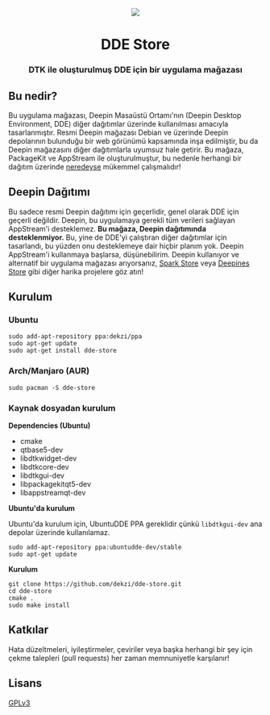 <p align="center"><img src="https://user-images.githubusercontent.com/56656996/99621835-b2d8dc80-29dd-11eb-8183-987e80f8b3a7.png"></p>
<h1 align="center">DDE Store</h1>
<h3 align="center">DTK ile oluşturulmuş DDE için bir uygulama mağazası</h3>


## Bu nedir?
 
Bu uygulama mağazası, Deepin Masaüstü Ortamı'nın (Deepin Desktop Environment, DDE) diğer dağıtımlar üzerinde kullanılması amacıyla tasarlanmıştır. Resmi Deepin mağazası Debian ve üzerinde Deepin depolarının bulunduğu bir web görünümü kapsamında inşa edilmiştir, bu da Deepin mağazasını diğer dağıtımlarla uyumsuz hale getirir. Bu mağaza, PackageKit ve AppStream ile oluşturulmuştur, bu nedenle herhangi bir dağıtım üzerinde [neredeyse](#deepin-distro) mükemmel çalışmalıdır!

## Deepin Dağıtımı

Bu sadece resmi Deepin dağıtımı için geçerlidir, genel olarak DDE için geçerli değildir. Deepin, bu uygulamaya gerekli tüm verileri sağlayan AppStream'i desteklemez. **Bu mağaza, Deepin dağıtımında desteklenmiyor.** Bu, yine de DDE'yi çalıştıran diğer dağıtımlar için tasarlandı, bu yüzden onu desteklemeye dair hiçbir planım yok. Deepin AppStream'i kullanmaya başlarsa, düşünebilirim. Deepin kullanıyor ve alternatif bir uygulama mağazası arıyorsanız, [Spark Store](https://www.spark-app.store) veya [Deepines Store](https://deepines.com) gibi diğer harika projelere göz atın!

## Kurulum
### Ubuntu
```
sudo add-apt-repository ppa:dekzi/ppa
sudo apt-get update
sudo apt-get install dde-store
```

### Arch/Manjaro (AUR)
```
sudo pacman -S dde-store
```

### Kaynak dosyadan kurulum
**Dependencies (Ubuntu)**
- cmake
- qtbase5-dev
- libdtkwidget-dev
- libdtkcore-dev
- libdtkgui-dev
- libpackagekitqt5-dev
- libappstreamqt-dev

**Ubuntu'da kurulum**

Ubuntu'da kurulum için, UbuntuDDE PPA gereklidir çünkü `libdtkgui-dev` ana depolar üzerinde kullanılamaz.
```
sudo add-apt-repository ppa:ubuntudde-dev/stable
sudo apt-get update
```

**Kurulum**
```
git clone https://github.com/dekzi/dde-store.git
cd dde-store
cmake .
sudo make install
```

## Katkılar
Hata düzeltmeleri, iyileştirmeler, çeviriler veya başka herhangi bir şey için çekme talepleri (pull requests) her zaman memnuniyetle karşılanır!

## Lisans
[GPLv3](LICENSE)
